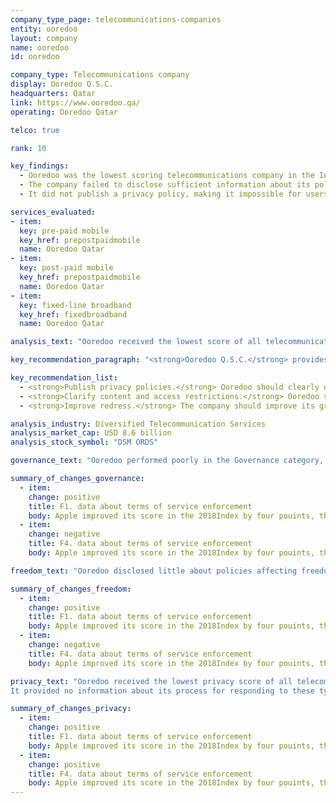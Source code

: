 ```yaml
---
company_type_page: telecommunications-companies
entity: ooredoo
layout: company
name: ooredoo
id: ooredoo

company_type: Telecommunications company
display: Ooredoo Q.S.C.
headquarters: Qatar
link: https://www.ooredoo.qa/
operating: Ooredoo Qatar

telco: true

rank: 10

key_findings:
  - Ooredoo was the lowest scoring telecommunications company in the Index, disclosing almost nothing about policies and practices affecting freedom of expression and privacy.
  - The company failed to disclose sufficient information about its policies affecting users’ freedom of expression, including its processes for blocking content or responding to government demands to shut down networks.
  - It did not publish a privacy policy, making it impossible for users to understand what the company does with their information, including what it collects, shares, and why.

services_evaluated:
- item:
  key: pre-paid mobile
  key_href: prepostpaidmobile
  name: Ooredoo Qatar
- item:
  key: post-paid mobile
  key_href: prepostpaidmobile
  name: Ooredoo Qatar
- item:
  key: fixed-line broadband
  key_href: fixedbroadband
  name: Ooredoo Qatar

analysis_text: "Ooredoo received the lowest score of all telecommunications companies, disclosing less about policies and practices affecting users’ freedom of expression and privacy than any of its peers, including Etisalat, the UAE-based telecommunications company. Ooredoo, which is majority owned by the government of Qatar, was one of four companies in the Index to make no improvements in the 2018 Index. While the <a href=\"https://freedomhouse.org/report/freedom-press/2017/qatar\" target=\"_blank\">political and regulatory environment in Qatar</a> discourages companies from making public commitments to human rights, the company could still be more transparent about basic policies affecting freedom of expression and privacy in a number of areas. For instance, it could make its privacy policies publicly available to users. It could also provide information about what steps it takes to keep user information secure, as there are no legal obstacles preventing the company from doing so. In 2016, Qatar passed its <a href=\"http://www.qatar-tribune.com/news-details/id/31687\" target=\"_blank\">first comprehensive data privacy law</a> requiring companies to notify the regulators and users in the event of a data breach, but the company does not disclose this information."

key_recommendation_paragraph: "<strong>Ooredoo Q.S.C.</strong> provides telecommunications services such as mobile, broadband, and fiber in Qatar and <a href=\"http://ooredoo.com/en/who_we_are/our_markets\" target=\"_blank\">11 other countries</a> in the Middle East, North Africa, and Asia."

key_recommendation_list:
  - <strong>Publish privacy policies.</strong> Ooredoo should clearly disclose its privacy policies and ensure these policies are both easy to find and to understand.
  - <strong>Clarify content and access restrictions.</strong> Ooredoo should be more transparent about its process for handling government and private requests to block content or restrict user accounts, and for handling government requests to shut down networks.
  - <strong>Improve redress.</strong> The company should improve its grievance mechanisms by disclosing that its process for receiving complaints includes complaints related to freedom of expression and privacy, and providing clear remedies for these types of complaints.

analysis_industry: Diversified Telecommunication Services
analysis_market_cap: USD 8.6 billion
analysis_stock_symbol: "DSM ORDS"

governance_text: "Ooredoo performed poorly in the Governance category, receiving the lowest score of all telecommunications companies. It did not make a public commitment to respect freedom of expression and privacy as human rights (G1), nor did it disclose having senior-level oversight over these issues within the company (G2). Although it disclosed a whistleblower policy, it did not mention if this policy pertains to freedom of expression or privacy issues (G3). It offered no evidence that it has any human rights due diligence processes in place (G4), or if it engages with stakeholders on freedom of expression or privacy issues (G5). Ooredoo disclosed some information about a grievance mechanism through which customers may submit complaints, but there was no additional information about its processes for receiving and responding to such grievances (G6)."

summary_of_changes_governance:
  - item:
    change: positive
    title: F1. data about terms of service enforcement
    body: Apple improved its score in the 2018Index by four pouints, the second-largest score improvement of any company evaluated(after Twitter). The company improved its public commitment.
  - item:
    change: negative
    title: F4. data about terms of service enforcement
    body: Apple improved its score in the 2018Index by four pouints, the second-largest score improvement of any company evaluated(after Twitter). The company improved its public commitment.

freedom_text: "Ooredoo disclosed little about policies affecting freedom of expression, receiving the third-lowest score among telecommunications companies, ahead of MTN, Axiata, and Bharti Airtel.<br /><br /><strong>Content and account restriction requests:</strong> Ooredoo, like most of its peers, provided no information about its process for responding to government or private requests to block content or restrict users’ accounts (F5), nor did it supply any data about the number of government or private requests to restrict content or accounts that it receives or complies with (F6, F7). There is no apparent legal barrier to supplying this information. The lack of disclosure is likely a result of Ooredoo being majority state-owned as well as from a general lack of transparency in the Qatari legal environment. Telecommunications companies in Qatar are <a href=\"https://dohanews.co/qatars-emir-signs-law-new-cybercrime-legislation\" target=\"_blank\">legally required</a> to comply with all judicial orders to block content, though there is no law prohibiting Ooredoo from disclosing its processes for handling or compliance rates with either government or private content-blocking requests.<br /><br /><strong>Network management and shutdowns:</strong> Ooredoo Qatar did not disclose any information about its network management policies (F9). Like most telecommunications companies, it <a href=\"https://www.ooredoo.qa/portal/OoredooQatar/general-terms-and-conditions\" target=\"_blank\">disclosed little</a> about its processes for handling government requests to shutdown network shutdowns (F10).<br /><br /><strong>Identity policy:</strong> Ooredoo Qatar disclosed that it requires pre-paid mobile users to provide government-issued identification (F11), although it is unclear if this is required by law."

summary_of_changes_freedom:
  - item:
    change: positive
    title: F1. data about terms of service enforcement
    body: Apple improved its score in the 2018Index by four pouints, the second-largest score improvement of any company evaluated(after Twitter). The company improved its public commitment.
  - item:
    change: negative
    title: F4. data about terms of service enforcement
    body: Apple improved its score in the 2018Index by four pouints, the second-largest score improvement of any company evaluated(after Twitter). The company improved its public commitment.

privacy_text: "Ooredoo received the lowest privacy score of all telecommunications companies evaluated, as the company did not publish a privacy policy for pre- or post-paid mobile, or for fixed-line broadband services.<br /><br /><strong>Handling of user information:</strong> Ooredoo Qatar was the only company in the entire Index to disclose nothing about what user information it collects, shares, retains, and its reasons for doing so (P3-P8). The company did not publish a privacy policy for the services evaluated.<br /><br /><strong>Requests for user information:</strong> Ooredoo provided no information about how it handles government or private requests for user information, making it one of three companies, along with Etisalat and Axiata, that received no credit on these indicators (P10, P11, P12).
It provided no information about its process for responding to these types of requests (P10), or whether it notifies users when their information is requested (P12). The company also did not publish any data on the number of requests it received for user information (P11). The lack of disclosure is likely a result of Ooredoo being majority state-owned as well as from a general lack of transparency in the Qatari legal environment. Still, there is no law specifically prohibiting Ooredoo from disclosing its policies for responding to user information requests that come through private processes. <br /><br /><strong>Security:</strong> Ooredoo Qatar was the only company in the entire Index to disclose nothing about its policies and processes for keeping users’ information secure (P13-P18). It did not disclose whether it has systems in place to monitor or limit employee access to user information (P13), nor did it provide any information about its processes for addressing security vulnerabilities or for handling data breaches (P14, P15)."

summary_of_changes_privacy:
  - item:
    change: positive
    title: F1. data about terms of service enforcement
    body: Apple improved its score in the 2018Index by four pouints, the second-largest score improvement of any company evaluated(after Twitter). The company improved its public commitment.
  - item:
    change: positive
    title: F4. data about terms of service enforcement
    body: Apple improved its score in the 2018Index by four pouints, the second-largest score improvement of any company evaluated(after Twitter). The company improved its public commitment.
---
```

